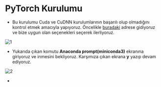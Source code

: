 # PyTorch Kurulumu

- Bu kurulumu Cuda ve CuDNN kurulumlarının başarılı olup olmadığını kontrol etmek amacıyla yapıyoruz. Öncelikle [buradaki](https://pytorch.org/get-started/locally/) adrese gidiyoruz ve bize uygun olan seçenekleri seçerek ilerliyoruz.

![1](https://user-images.githubusercontent.com/59111328/137587205-dc1b60d1-8919-4559-9f96-d1eda447ffb2.PNG)

- Yukarıda çıkan komutu **Anaconda prompt(miniconda3)** ekranına giriyoruz ve inmesini bekliyoruz. Karşımıza çıkan ekrana **y** yazıp devam ediyoruz.

![2](https://user-images.githubusercontent.com/59111328/137587367-0b7edc9f-1e1d-41aa-aaaf-d465d81764f0.PNG)

- 
